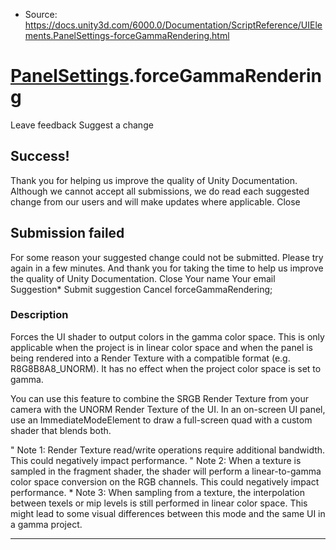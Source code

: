 * Source: https://docs.unity3d.com/6000.0/Documentation/ScriptReference/UIElements.PanelSettings-forceGammaRendering.html

#  [PanelSettings](https://docs.unity3d.com/6000.0/Documentation/ScriptReference/UIElements.PanelSettings.html).forceGammaRendering
Leave feedback
Suggest a change
## Success!
Thank you for helping us improve the quality of Unity Documentation. Although we cannot accept all submissions, we do read each suggested change from our users and will make updates where applicable.
Close
## Submission failed
For some reason your suggested change could not be submitted. Please <a>try again</a> in a few minutes. And thank you for taking the time to help us improve the quality of Unity Documentation.
Close
Your name Your email Suggestion* Submit suggestion
Cancel
forceGammaRendering; 
### Description
Forces the UI shader to output colors in the gamma color space. 
This is only applicable when the project is in linear color space and when the panel is being rendered into a Render Texture with a compatible format (e.g. R8G8B8A8_UNORM). It has no effect when the project color space is set to gamma.  
  
You can use this feature to combine the SRGB Render Texture from your camera with the UNORM Render Texture of the UI. In an on-screen UI panel, use an ImmediateModeElement to draw a full-screen quad with a custom shader that blends both.  
  
" Note 1: Render Texture read/write operations require additional bandwidth. This could negatively impact performance. " Note 2: When a texture is sampled in the fragment shader, the shader will perform a linear-to-gamma color space conversion on the RGB channels. This could negatively impact performance. * Note 3: When sampling from a texture, the interpolation between texels or mip levels is still performed in linear color space. This might lead to some visual differences between this mode and the same UI in a gamma project. 
* * *
